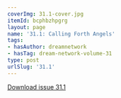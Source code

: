 ```yaml
---
coverImg: 31.1-cover.jpg
itemId: bcphbzhpgrg
layout: page
name: '31.1: Calling Forth Angels'
tags:
- hasAuthor: dreamnetwork
- hasTag: dream-network-volume-31
type: post
urlSlug: '31.1'
---
```

<a href="../files/pdfs/Volume_31/31.1_angels.pdf" download="">Download issue 31.1</a>